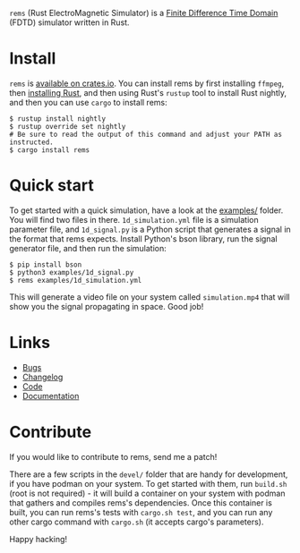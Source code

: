 ```rems``` (Rust ElectroMagnetic Simulator) is a
[Finite Difference Time Domain](https://en.wikipedia.org/wiki/Finite-difference_time-domain_method)
(FDTD) simulator written in Rust.


# Install

```rems``` is [available on crates.io](https://crates.io/crates/rems). You can install rems by first
installing ```ffmpeg```, then [installing Rust](https://www.rust-lang.org/tools/install), and then
using Rust's ```rustup``` tool to install Rust nightly, and then you can use ```cargo``` to install
rems:

```
$ rustup install nightly
$ rustup override set nightly
# Be sure to read the output of this command and adjust your PATH as instructed.
$ cargo install rems
```


# Quick start

To get started with a quick simulation, have a look at the
[examples/](https://github.com/bowlofeggs/rems/blob/master/examples) folder. You will find two files
in there. ```1d_simulation.yml``` file is a simulation parameter file, and ```1d_signal.py``` is a
Python script that generates a signal in the format that rems expects. Install Python's bson
library, run the signal generator file, and then run the simulation:

```
$ pip install bson
$ python3 examples/1d_signal.py
$ rems examples/1d_simulation.yml
```

This will generate a video file on your system called ```simulation.mp4``` that will show you the
signal propagating in space. Good job!


# Links

* [Bugs](https://github.com/bowlofeggs/rems/issues)
* [Changelog](https://github.com/bowlofeggs/rems/blob/master/CHANGELOG.md)
* [Code](https://github.com/bowlofeggs/rems)
* [Documentation](https://docs.rs/rems)


# Contribute

If you would like to contribute to rems, send me a patch!

There are a few scripts in the ```devel/``` folder that are handy for development, if you have
podman on your system. To get started with them, run ```build.sh``` (root is not required) -
it will build a container on your system with podman that gathers and compiles rems's dependencies.
Once this container is built, you can run rems's tests with ```cargo.sh test```, and you can run
any other cargo command with ```cargo.sh``` (it accepts cargo's parameters).

Happy hacking!

